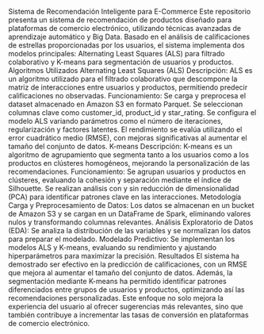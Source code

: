 Sistema de Recomendación Inteligente para E-Commerce
Este repositorio presenta un sistema de recomendación de productos diseñado para plataformas de comercio electrónico, utilizando técnicas avanzadas de aprendizaje automático y Big Data. Basado en el análisis de calificaciones de estrellas proporcionadas por los usuarios, el sistema implementa dos modelos principales: Alternating Least Squares (ALS) para filtrado colaborativo y K-means para segmentación de usuarios y productos.
Algoritmos Utilizados
Alternating Least Squares (ALS)
Descripción: ALS es un algoritmo utilizado para el filtrado colaborativo que descompone la matriz de interacciones entre usuarios y productos, permitiendo predecir calificaciones no observadas.
Funcionamiento:
Se carga y preprocesa el dataset almacenado en Amazon S3 en formato Parquet.
Se seleccionan columnas clave como customer_id, product_id y star_rating.
Se configura el modelo ALS variando parámetros como el número de iteraciones, regularización y factores latentes.
El rendimiento se evalúa utilizando el error cuadrático medio (RMSE), con mejoras significativas al aumentar el tamaño del conjunto de datos.
K-means
Descripción: K-means es un algoritmo de agrupamiento que segmenta tanto a los usuarios como a los productos en clústeres homogéneos, mejorando la personalización de las recomendaciones.
Funcionamiento:
Se agrupan usuarios y productos en clústeres, evaluando la cohesión y separación mediante el índice de Silhouette.
Se realizan análisis con y sin reducción de dimensionalidad (PCA) para identificar patrones clave en las interacciones.
Metodología
Carga y Preprocesamiento de Datos: Los datos se almacenan en un bucket de Amazon S3 y se cargan en un DataFrame de Spark, eliminando valores nulos y transformando columnas relevantes.
Análisis Exploratorio de Datos (EDA): Se analiza la distribución de las variables y se normalizan los datos para preparar el modelado.
Modelado Predictivo: Se implementan los modelos ALS y K-means, evaluando su rendimiento y ajustando hiperparámetros para maximizar la precisión.
Resultados
El sistema ha demostrado ser efectivo en la predicción de calificaciones, con un RMSE que mejora al aumentar el tamaño del conjunto de datos. Además, la segmentación mediante K-means ha permitido identificar patrones diferenciados entre grupos de usuarios y productos, optimizando así las recomendaciones personalizadas.
Este enfoque no solo mejora la experiencia del usuario al ofrecer sugerencias más relevantes, sino que también contribuye a incrementar las tasas de conversión en plataformas de comercio electrónico.
